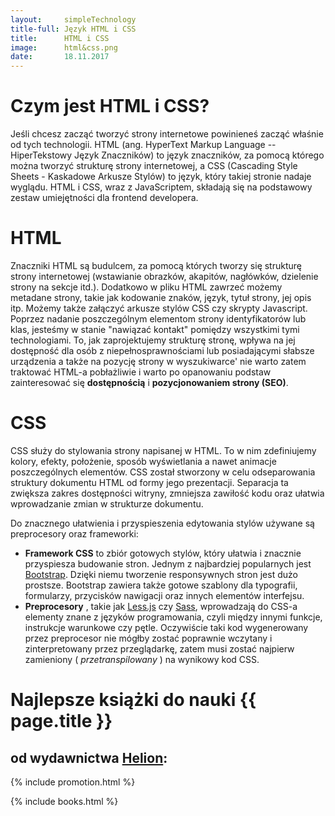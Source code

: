 ```yaml
---
layout:     simpleTechnology
title-full: Język HTML i CSS
title:      HTML i CSS
image:		html&css.png
date:       18.11.2017
---
```



# Czym jest HTML i CSS?

Jeśli chcesz zacząć tworzyć strony internetowe powinieneś zacząć właśnie od tych technologii.
HTML (ang. HyperText Markup Language -- HiperTekstowy Język Znaczników) to język znaczników, za pomocą którego można tworzyć strukturę strony internetowej, a CSS (Cascading Style Sheets - Kaskadowe Arkusze Stylów) to język, który takiej stronie nadaje wyglądu. HTML i CSS, wraz z JavaScriptem, składają się na podstawowy zestaw umiejętności dla frontend developera.

# HTML

Znaczniki HTML są budulcem, za pomocą których tworzy się strukturę strony internetowej (wstawianie obrazków, akapitów, nagłówków, dzielenie strony na sekcje itd.). Dodatkowo w pliku HTML zawrzeć możemy metadane strony, takie jak kodowanie znaków, język, tytuł strony, jej opis itp. Możemy także załączyć arkusze stylów CSS czy skrypty Javascript. Poprzez nadanie poszczególnym elementom strony identyfikatorów lub klas, jesteśmy w stanie "nawiązać kontakt" pomiędzy wszystkimi tymi technologiami. To, jak zaprojektujemy strukturę stronę, wpływa na jej dostępność dla osób z niepełnosprawnościami lub posiadającymi słabsze urządzenia a także na pozycję strony w wyszukiwarce' nie warto zatem traktować HTML-a pobłażliwie i warto po opanowaniu podstaw zainteresować się **dostępnością** i **pozycjonowaniem strony (SEO)**.

# CSS

CSS służy do stylowania strony napisanej w HTML. To w nim zdefiniujemy kolory, efekty, położenie, sposób wyświetlania a nawet animacje poszczególnych elementów. CSS został stworzony w celu odseparowania struktury dokumentu HTML od formy jego prezentacji. Separacja ta zwiększa zakres dostępności witryny, zmniejsza zawiłość kodu oraz ułatwia wprowadzanie zmian w strukturze dokumentu.

Do znacznego ułatwienia i przyspieszenia edytowania stylów używane są preprocesory oraz frameworki:
* **Framework CSS** to zbiór gotowych stylów, który ułatwia i znacznie przyspiesza budowanie stron. Jednym z najbardziej popularnych jest [Bootstrap](https://getbootstrap.com/). Dzięki niemu tworzenie responsywnych stron jest dużo prostsze. Bootstrap zawiera także gotowe szablony dla typografii, formularzy, przycisków nawigacji oraz innych elementów interfejsu.
* **Preprocesory** , takie jak [Less.js](https://lesscss.org/) czy [Sass](https://sass-lang.com/), wprowadzają do CSS-a elementy znane z języków programowania, czyli między innymi funkcje, instrukcje warunkowe czy pętle. Oczywiście taki kod wygenerowany przez preprocesor nie mógłby zostać poprawnie wczytany i zinterpretowany przez przeglądarkę, zatem musi zostać najpierw zamieniony ( *przetranspilowany* ) na wynikowy kod CSS.

# Najlepsze książki do nauki {{ page.title }}
## od wydawnictwa [Helion](https://helion.pl/view/9102Q):

{% include promotion.html %}

{% include books.html %}

